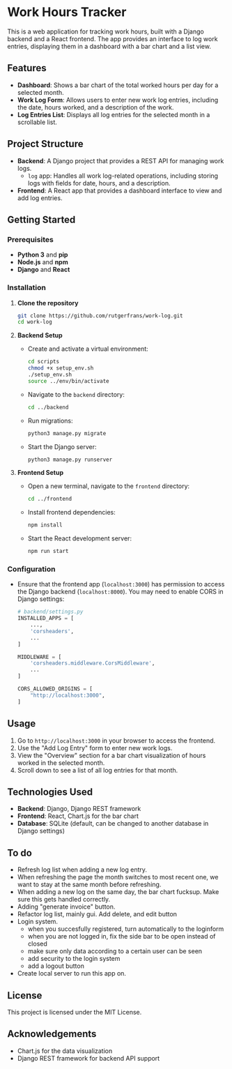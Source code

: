 
# Work Hours Tracker

This is a web application for tracking work hours, built with a Django backend and a React frontend. The app provides an interface to log work entries, displaying them in a dashboard with a bar chart and a list view.

## Features

- **Dashboard**: Shows a bar chart of the total worked hours per day for a selected month.
- **Work Log Form**: Allows users to enter new work log entries, including the date, hours worked, and a description of the work.
- **Log Entries List**: Displays all log entries for the selected month in a scrollable list.

## Project Structure

- **Backend**: A Django project that provides a REST API for managing work logs.
  - `log` app: Handles all work log-related operations, including storing logs with fields for date, hours, and a description.
- **Frontend**: A React app that provides a dashboard interface to view and add log entries.

## Getting Started

### Prerequisites

- **Python 3** and **pip**
- **Node.js** and **npm**
- **Django** and **React**

### Installation

1. **Clone the repository**

   ```bash
   git clone https://github.com/rutgerfrans/work-log.git
   cd work-log
   ```

2. **Backend Setup**

   - Create and activate a virtual environment:

     ```bash
     cd scripts
     chmod +x setup_env.sh
     ./setup_env.sh
     source ../env/bin/activate
     ```
   
   - Navigate to the `backend` directory:

     ```bash
     cd ../backend
     ```

   - Run migrations:

     ```bash
     python3 manage.py migrate
     ```

   - Start the Django server:

     ```bash
     python3 manage.py runserver
     ```

3. **Frontend Setup**

   - Open a new terminal, navigate to the `frontend` directory:

     ```bash
     cd ../frontend
     ```

   - Install frontend dependencies:

     ```bash
     npm install
     ```

   - Start the React development server:

     ```bash
     npm run start
     ```

### Configuration

- Ensure that the frontend app (`localhost:3000`) has permission to access the Django backend (`localhost:8000`). You may need to enable CORS in Django settings:

  ```python
  # backend/settings.py
  INSTALLED_APPS = [
      ...,
      'corsheaders',
      ...
  ]

  MIDDLEWARE = [
      'corsheaders.middleware.CorsMiddleware',
      ...
  ]

  CORS_ALLOWED_ORIGINS = [
      "http://localhost:3000",
  ]
  ```

## Usage

1. Go to `http://localhost:3000` in your browser to access the frontend.
2. Use the "Add Log Entry" form to enter new work logs.
3. View the "Overview" section for a bar chart visualization of hours worked in the selected month.
4. Scroll down to see a list of all log entries for that month.

## Technologies Used

- **Backend**: Django, Django REST framework
- **Frontend**: React, Chart.js for the bar chart
- **Database**: SQLite (default, can be changed to another database in Django settings)

## To do

- Refresh log list when adding a new log entry.
- When refreshing the page the month switches to most recent one, we want to stay at the same month before refreshing.
- When adding a new log on the same day, the bar chart fucksup. Make sure this gets handled correctly.
- Adding "generate invoice" button.
- Refactor log list, mainly gui. Add delete, and edit button
- Login system. 
  - when you succesfully registered, turn automatically to the loginform
  - when you are not logged in, fix the side bar to be open instead of closed
  - make sure only data according to a certain user can be seen
  - add security to the login system
  - add a logout button
- Create local server to run this app on.

## License

This project is licensed under the MIT License.

## Acknowledgements

- Chart.js for the data visualization
- Django REST framework for backend API support
